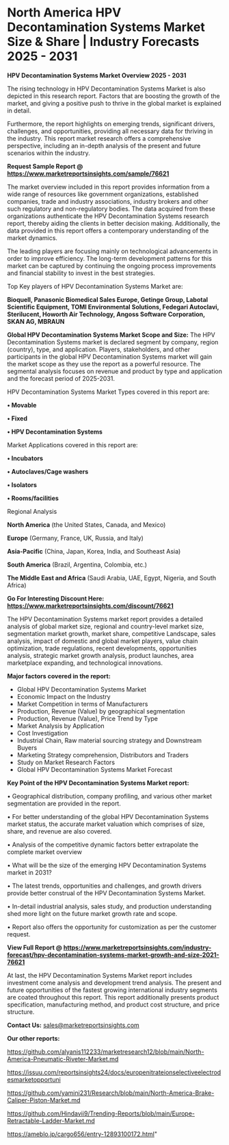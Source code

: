 # North America HPV Decontamination Systems Market Size & Share | Industry Forecasts 2025 - 2031

<Strong> HPV Decontamination Systems Market Overview 2025 - 2031</strong>

The rising technology in HPV Decontamination Systems Market is also depicted in this research report. Factors that are boosting the growth of the market, and giving a positive push to thrive in the global market is explained in detail.

Furthermore, the report highlights on emerging trends, significant drivers, challenges, and opportunities, providing all necessary data for thriving in the industry. This report market research offers a comprehensive perspective, including an in-depth analysis of the present and future scenarios within the industry.

<strong>Request Sample Report @ <a href=https://www.marketreportsinsights.com/sample/76621>https://www.marketreportsinsights.com/sample/76621</a></strong>

The market overview included in this report provides information from a wide range of resources like government organizations, established companies, trade and industry associations, industry brokers and other such regulatory and non-regulatory bodies. The data acquired from these organizations authenticate the HPV Decontamination Systems research report, thereby aiding the clients in better decision making. Additionally, the data provided in this report offers a contemporary understanding of the market dynamics.

The leading players are focusing mainly on technological advancements in order to improve efficiency. The long-term development patterns for this market can be captured by continuing the ongoing process improvements and financial stability to invest in the best strategies.

Top Key players of HPV Decontamination Systems Market are:

<strong>Bioquell, Panasonic Biomedical Sales Europe, Getinge Group, Labotal Scientific Equipment, TOMI Environmental Solutions, Fedegari Autoclavi, Sterilucent, Howorth Air Technology, Angoss Software Corporation, SKAN AG, MBRAUN</strong>

<strong><b>Global HPV Decontamination Systems Market Scope and Size:</b></strong>
The HPV Decontamination Systems market is declared segment by company, region (country), type, and application. Players, stakeholders, and other participants in the global HPV Decontamination Systems market will gain the market scope as they use the report as a powerful resource. The segmental analysis focuses on revenue and product by type and application and the forecast period of 2025-2031.

HPV Decontamination Systems Market Types covered in this report are:

<strong>• Movable

• Fixed

• HPV Decontamination Systems</strong>

Market Applications covered in this report are:

<strong>• Incubators

• Autoclaves/Cage washers

• Isolators

• Rooms/facilities</strong> 

Regional Analysis

<strong>North America</strong> (the United States, Canada, and Mexico)

<strong>Europe</strong> (Germany, France, UK, Russia, and Italy)

<strong>Asia-Pacific</strong> (China, Japan, Korea, India, and Southeast Asia)

<strong>South America</strong> (Brazil, Argentina, Colombia, etc.)

<strong>The Middle East and Africa</strong> (Saudi Arabia, UAE, Egypt, Nigeria, and South Africa)

<strong>Go For Interesting Discount Here: <a href=https://www.marketreportsinsights.com/discount/76621>https://www.marketreportsinsights.com/discount/76621</a></strong>

The HPV Decontamination Systems market report provides a detailed analysis of global market size, regional and country-level market size, segmentation market growth, market share, competitive Landscape, sales analysis, impact of domestic and global market players, value chain optimization, trade regulations, recent developments, opportunities analysis, strategic market growth analysis, product launches, area marketplace expanding, and technological innovations.

<strong><b>Major factors covered in the report:</b></strong>
<ul>
  <li>Global HPV Decontamination Systems Market </li>
  <li>Economic Impact on the Industry</li>
  <li>Market Competition in terms of Manufacturers</li>
  <li>Production, Revenue (Value) by geographical segmentation</li>
  <li>Production, Revenue (Value), Price Trend by Type</li>
  <li>Market Analysis by Application</li>
  <li>Cost Investigation</li>
  <li>Industrial Chain, Raw material sourcing strategy and Downstream Buyers</li>
  <li>Marketing Strategy comprehension, Distributors and Traders</li>
  <li>Study on Market Research Factors</li>
  <li>Global HPV Decontamination Systems Market Forecast</li>
</ul>

<strong><b>Key Point of the HPV Decontamination Systems Market report:</b></strong>

• Geographical distribution, company profiling, and various other market segmentation are provided in the report.

• For better understanding of the global HPV Decontamination Systems market status, the accurate market valuation which comprises of size, share, and revenue are also covered.

• Analysis of the competitive dynamic factors better extrapolate the complete market overview

• What will be the size of the emerging HPV Decontamination Systems market in 2031?

• The latest trends, opportunities and challenges, and growth drivers provide better construal of the HPV Decontamination Systems Market.

• In-detail industrial analysis, sales study, and production understanding shed more light on the future market growth rate and scope.

• Report also offers the opportunity for customization as per the customer request.

<strong><b>View Full Report @ <a href=https://www.marketreportsinsights.com/industry-forecast/hpv-decontamination-systems-market-growth-and-size-2021-76621>https://www.marketreportsinsights.com/industry-forecast/hpv-decontamination-systems-market-growth-and-size-2021-76621</a></b></strong>


At last, the HPV Decontamination Systems Market report includes investment come analysis and development trend analysis. The present and future opportunities of the fastest growing international industry segments are coated throughout this report. This report additionally presents product specification, manufacturing method, and product cost structure, and price structure.

<strong>Contact Us:</strong>
sales@marketreportsinsights.com

<strong>Our other reports:</strong>

<a href=https://github.com/alyanis112233/marketresearch12/blob/main/North-America-Pneumatic-Riveter-Market.md>https://github.com/alyanis112233/marketresearch12/blob/main/North-America-Pneumatic-Riveter-Market.md</a>

<a href=https://issuu.com/reportsinsights24/docs/europenitrateionselectiveelectrodesmarketopportuni>https://issuu.com/reportsinsights24/docs/europenitrateionselectiveelectrodesmarketopportuni</a>

<a href=https://github.com/yamini231/Research/blob/main/North-America-Brake-Caliper-Piston-Market.md>https://github.com/yamini231/Research/blob/main/North-America-Brake-Caliper-Piston-Market.md</a>

<a href=https://github.com/Hindavii9/Trending-Reports/blob/main/Europe-Retractable-Ladder-Market.md>https://github.com/Hindavii9/Trending-Reports/blob/main/Europe-Retractable-Ladder-Market.md</a>

<a href=https://ameblo.jp/cargo656/entry-12893100172.html>https://ameblo.jp/cargo656/entry-12893100172.html</a>"
